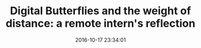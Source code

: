 ---
layout: post
title:  "Digital Butterflies and the weight of distance: a remote intern's reflection"
subtitle: ""
date:   2016-10-17 23:34:01
categories: [design, tool]
redirect: https://www.theengineroom.org/digital-butterflies-and-weight-of-distance-intern-reflection/
---